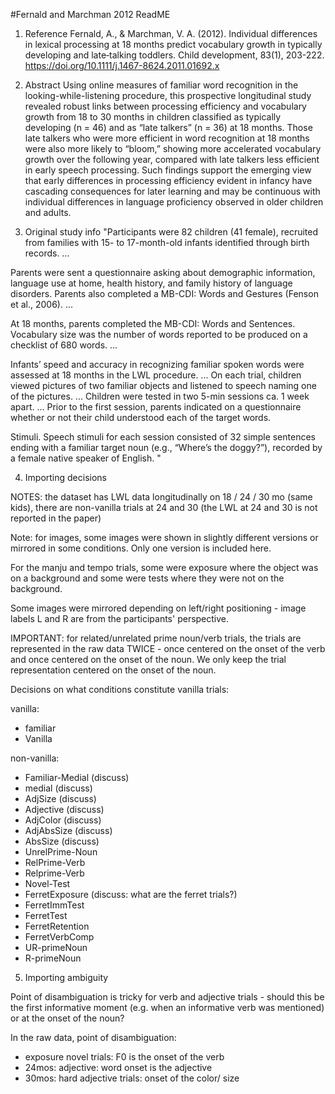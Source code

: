 #Fernald and Marchman 2012 ReadME

1. Reference
Fernald, A., & Marchman, V. A. (2012). Individual differences in lexical processing at 18 months predict vocabulary growth in typically developing and late‐talking toddlers. Child development, 83(1), 203-222.  https://doi.org/10.1111/j.1467-8624.2011.01692.x

2. Abstract
Using online measures of familiar word recognition in the looking-while-listening procedure, this prospective longitudinal study revealed robust links between processing efficiency and vocabulary growth from 18 to 30 months in children classified as typically developing (n = 46) and as “late talkers” (n = 36) at 18 months. Those late talkers who were more efficient in word recognition at 18 months were also more likely to “bloom,” showing more accelerated vocabulary growth over the following year, compared with late talkers less efficient in early speech processing. Such findings support the emerging view that early differences in processing efficiency evident in infancy have cascading consequences for later learning and may be continuous with individual differences in language proficiency observed in older children and adults.

3. Original study info
"Participants were 82 children (41 female), recruited from families with 15- to 17-month-old infants identified through birth records. ...

Parents were sent a questionnaire asking about demographic information, language use at home, health history, and family history of language disorders. Parents also completed a MB-CDI: Words and Gestures (Fenson et al., 2006). ...

At 18 months, parents completed the MB-CDI: Words and Sentences. Vocabulary size was the number of words reported to be produced on a checklist of 680 words. ...

Infants’ speed and accuracy in recognizing familiar spoken words were assessed at 18 months in the LWL procedure. ... On each trial, children viewed pictures of two familiar objects and listened to speech naming one of the pictures. ... Children were tested in two 5-min sessions ca. 1 week apart. ... Prior to the first session, parents indicated on a questionnaire whether or not their child understood each of the target words.

Stimuli. Speech stimuli for each session consisted of 32 simple sentences ending with a familiar target noun (e.g., “Where’s the doggy?”), recorded by a female native speaker of English. 
"

4. Importing decisions

NOTES: 
the dataset has LWL data longitudinally on 18 / 24 / 30 mo (same kids), there are non-vanilla trials at 24 and 30 (the LWL at 24 and 30 is not reported in the paper)

Note: for images, some images were shown in slightly different versions or mirrored in some conditions. Only one version is included here. 

For the manju and tempo trials, some were exposure where the object was on a background and some were tests where they were not on the background.

Some images were mirrored depending on left/right positioning - image labels L and R are from the participants' perspective.

IMPORTANT: for related/unrelated prime noun/verb trials, the trials are represented in the raw data TWICE - once centered on the onset of the verb and once centered on the onset of the noun. We only keep the trial representation centered on the onset of the noun.


Decisions on what conditions constitute vanilla trials:

vanilla:
* familiar
* Vanilla

non-vanilla:
* Familiar-Medial (discuss)
* medial (discuss)
* AdjSize (discuss)
* Adjective (discuss)
* AdjColor (discuss)
* AdjAbsSize (discuss)
* AbsSize (discuss)
* UnrelPrime-Noun      
* RelPrime-Verb
* Relprime-Verb
* Novel-Test       
* FerretExposure (discuss: what are the ferret trials?)
* FerretImmTest
* FerretTest
* FerretRetention
* FerretVerbComp 
* UR-primeNoun
* R-primeNoun                    
                 

5. Importing ambiguity

Point of disambiguation is tricky for verb and adjective trials - should this be the first informative moment (e.g. when an informative verb was mentioned) or at the onset of the noun?

In the raw data, point of disambiguation:
- exposure novel trials: F0 is the onset of the verb
- 24mos: adjective: word onset is the adjective
- 30mos: hard adjective trials: onset of the color/ size